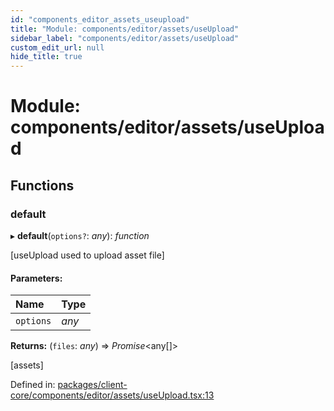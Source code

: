 ```yaml
---
id: "components_editor_assets_useupload"
title: "Module: components/editor/assets/useUpload"
sidebar_label: "components/editor/assets/useUpload"
custom_edit_url: null
hide_title: true
---
```


# Module: components/editor/assets/useUpload

## Functions

### default

▸ **default**(`options?`: *any*): *function*

[useUpload used to upload asset file]

#### Parameters:

Name | Type |
:------ | :------ |
`options` | *any* |

**Returns:** (`files`: *any*) => *Promise*<any[]\>

[assets]

Defined in: [packages/client-core/components/editor/assets/useUpload.tsx:13](https://github.com/xr3ngine/xr3ngine/blob/56376a778/packages/client-core/components/editor/assets/useUpload.tsx#L13)

